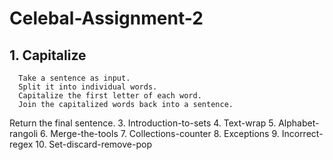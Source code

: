 # Celebal-Assignment-2

## 1. Capitalize
      Take a sentence as input.
      Split it into individual words.
      Capitalize the first letter of each word.
      Join the capitalized words back into a sentence.

Return the final sentence.
3. Introduction-to-sets
4. Text-wrap
5. Alphabet-rangoli
6. Merge-the-tools
7. Collections-counter
8. Exceptions
9. Incorrect-regex
10. Set-discard-remove-pop
